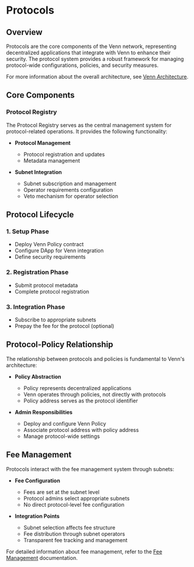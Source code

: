 # Protocols

## Overview

Protocols are the core components of the Venn network, representing decentralized applications that integrate with Venn to enhance their security. The protocol system provides a robust framework for managing protocol-wide configurations, policies, and security measures.

For more information about the overall architecture, see [Venn Architecture](./vennArchitecture.md).

## Core Components

### Protocol Registry

The Protocol Registry serves as the central management system for protocol-related operations. It provides the following functionality:

- **Protocol Management**

  - Protocol registration and updates
  - Metadata management

- **Subnet Integration**
  - Subnet subscription and management
  - Operator requirements configuration
  - Veto mechanism for operator selection

## Protocol Lifecycle

### 1. Setup Phase

- Deploy Venn Policy contract
- Configure DApp for Venn integration
- Define security requirements

### 2. Registration Phase

- Submit protocol metadata
- Complete protocol registration

### 3. Integration Phase

- Subscribe to appropriate subnets
- Prepay the fee for the protocol (optional)

## Protocol-Policy Relationship

The relationship between protocols and policies is fundamental to Venn's architecture:

- **Policy Abstraction**

  - Policy represents decentralized applications
  - Venn operates through policies, not directly with protocols
  - Policy address serves as the protocol identifier

- **Admin Responsibilities**
  - Deploy and configure Venn Policy
  - Associate protocol address with policy address
  - Manage protocol-wide settings

## Fee Management

Protocols interact with the fee management system through subnets:

- **Fee Configuration**

  - Fees are set at the subnet level
  - Protocol admins select appropriate subnets
  - No direct protocol-level fee configuration

- **Integration Points**
  - Subnet selection affects fee structure
  - Fee distribution through subnet operators
  - Transparent fee tracking and management

For detailed information about fee management, refer to the [Fee Management](./feeManagement.md) documentation.

